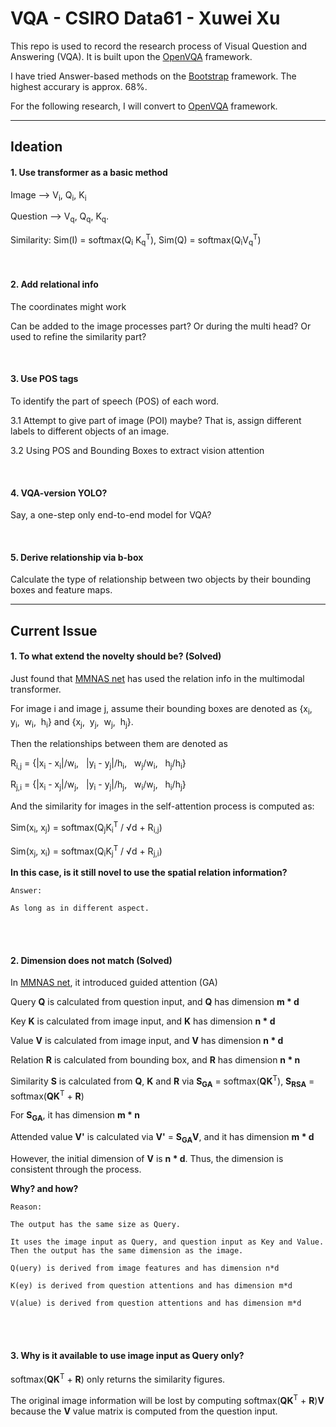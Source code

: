 # VQA - CSIRO Data61 - Xuwei Xu

This repo is used to record the research process of Visual Question and Answering (VQA). It is built upon the [OpenVQA](https://github.com/MILVLG/openvqa) framework.

I have tried Answer-based methods on the [Bootstrap](https://github.com/Cadene/bootstrap.pytorch) framework. The highest accurary is approx. 68%.

For the following research, I will convert to [OpenVQA](https://github.com/MILVLG/openvqa) framework.

---

## Ideation

#### 1. Use transformer as a basic method
  
Image --> V<sub>i</sub>, Q<sub>i</sub>, K<sub>i</sub>

Question --> V<sub>q</sub>, Q<sub>q</sub>, K<sub>q</sub>. 
    
Similarity: Sim(I) = softmax(Q<sub>i</sub> K<sub>q</sub><sup>T</sup>), Sim(Q) = softmax(Q<sub>i</sub>V<sub>q</sub><sup>T</sup>)

<br>

#### 2. Add relational info

The coordinates might work

Can be added to the image processes part? Or during the multi head? Or used to refine the similarity part?

<br>

#### 3. Use POS tags

To identify the part of speech (POS) of each word. 

3.1 Attempt to give part of image (POI) maybe? That is, assign different labels to different objects of an image.

3.2 Using POS and Bounding Boxes to extract vision attention

<br>

#### 4. VQA-version YOLO?

Say, a one-step only end-to-end model for VQA?

<br>

#### 5. Derive relationship via b-box

Calculate the type of relationship between two objects by their bounding boxes and feature maps.

---

## Current Issue

#### 1. To what extend the novelty should be? (Solved)

Just found that [MMNAS net](https://arxiv.org/pdf/2004.12070.pdf) has used the relation info in the multimodal transformer.
    
For image i and image j, assume their bounding boxes are denoted as {x<sub>i</sub>,&nbsp; y<sub>i</sub>,&nbsp; w<sub>i</sub>,&nbsp; h<sub>i</sub>} and {x<sub>j</sub>,&nbsp; y<sub>j</sub>,&nbsp; w<sub>j</sub>,&nbsp; h<sub>j</sub>}.

Then the relationships between them are denoted as

R<sub>i,j</sub> = {|x<sub>i</sub> - x<sub>i</sub>|/w<sub>i</sub>,&nbsp;&nbsp;  |y<sub>i</sub> - y<sub>j</sub>|/h<sub>i</sub>,&nbsp;&nbsp;  w<sub>j</sub>/w<sub>i</sub>,&nbsp;&nbsp; h<sub>j</sub>/h<sub>i</sub>}

R<sub>j,i</sub> = {|x<sub>i</sub> - x<sub>j</sub>|/w<sub>j</sub>,&nbsp;&nbsp;  |y<sub>i</sub> - y<sub>j</sub>|/h<sub>j</sub>,&nbsp;&nbsp;  w<sub>i</sub>/w<sub>j</sub>,&nbsp;&nbsp; h<sub>i</sub>/h<sub>j</sub>}

And the similarity for images in the self-attention process is computed as:

Sim(x<sub>i</sub>, x<sub>j</sub>) = softmax(Q<sub>j</sub>K<sub>i</sub><sup>T</sup> / <span>&#8730;</span>d + R<sub>i,j</sub>)

Sim(x<sub>j</sub>, x<sub>i</sub>) = softmax(Q<sub>i</sub>K<sub>j</sub><sup>T</sup> / <span>&#8730;</span>d + R<sub>j,i</sub>)

**In this case, is it still novel to use the spatial relation information?**

```
Answer:

As long as in different aspect. 
```

<br>
<br>


#### 2. Dimension does not match (Solved)

In [MMNAS net](https://arxiv.org/pdf/2004.12070.pdf), it introduced guided attention (GA)

Query **Q** is calculated from question input, and **Q** has dimension **m * d**

Key **K** is calculated from image input, and **K** has dimension **n * d**

Value **V** is calculated from image input, and **V** has dimension **n * d**

Relation **R** is calculated from bounding box, and **R** has dimension **n * n**

Similarity **S** is calculated from **Q**, **K** and **R** via **S<sub>GA</sub>** = softmax(**QK**<sup>T</sup>), **S<sub>RSA</sub>** = softmax(**QK**<sup>T</sup> + **R**)

For **S<sub>GA</sub>**, it has dimension **m * n**

Attended value **V'** is calculated via **V'** = **S<sub>GA</sub>V**, and it has dimension **m * d**
 
However, the initial dimension of **V** is **n * d**. Thus, the dimension is consistent through the process.
 
**Why? and how?**

```
Reason:

The output has the same size as Query.

It uses the image input as Query, and question input as Key and Value. Then the output has the same dimension as the image.

Q(uery) is derived from image features and has dimension n*d

K(ey) is derived from question attentions and has dimension m*d

V(alue) is derived from question attentions and has dimension m*d
```

<br>
<br>

#### 3. Why is it available to use image input as Query only?

softmax(**QK**<sup>T</sup> + **R**) only returns the similarity figures.

The original image information will be lost by computing softmax(**QK**<sup>T</sup> + **R**)**V** because the **V** value matrix is computed from the question input.
